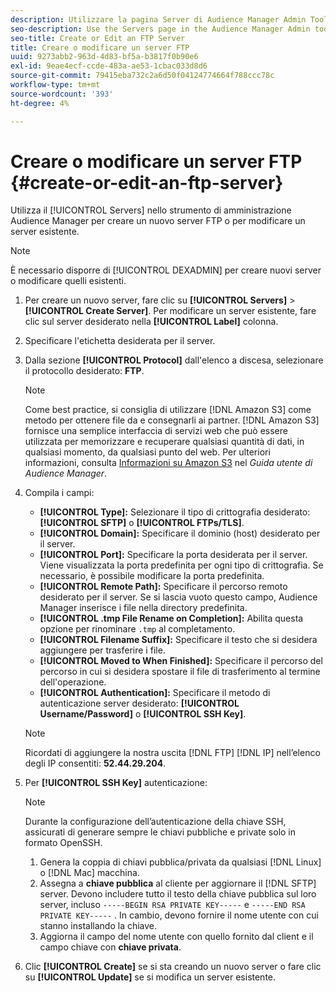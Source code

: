 ```yaml
---
description: Utilizzare la pagina Server di Audience Manager Admin Tool per creare un nuovo server FTP o per modificare un server esistente.
seo-description: Use the Servers page in the Audience Manager Admin tool to create a new FTP server or to edit an existing server.
seo-title: Create or Edit an FTP Server
title: Creare o modificare un server FTP
uuid: 9273abb2-963d-4d83-bf5a-b3817f0b90e6
exl-id: 9eae4ecf-ccde-483a-ae53-1cbac033d8d6
source-git-commit: 79415eba732c2a6d50f04124774664f788ccc78c
workflow-type: tm+mt
source-wordcount: '393'
ht-degree: 4%

---
```


# Creare o modificare un server FTP {#create-or-edit-an-ftp-server}

Utilizza il [!UICONTROL Servers] nello strumento di amministrazione Audience Manager per creare un nuovo server FTP o per modificare un server esistente.

>[!NOTE]
>
>È necessario disporre di [!UICONTROL DEXADMIN] per creare nuovi server o modificare quelli esistenti.

1. Per creare un nuovo server, fare clic su **[!UICONTROL Servers]** > **[!UICONTROL Create Server]**. Per modificare un server esistente, fare clic sul server desiderato nella **[!UICONTROL Label]** colonna.
1. Specificare l&#39;etichetta desiderata per il server.
1. Dalla sezione **[!UICONTROL Protocol]** dall&#39;elenco a discesa, selezionare il protocollo desiderato: **FTP**.

   >[!NOTE]
   >
   >Come best practice, si consiglia di utilizzare [!DNL Amazon S3] come metodo per ottenere file da e consegnarli ai partner. [!DNL Amazon S3] fornisce una semplice interfaccia di servizi web che può essere utilizzata per memorizzare e recuperare qualsiasi quantità di dati, in qualsiasi momento, da qualsiasi punto del web. Per ulteriori informazioni, consulta [Informazioni su Amazon S3](https://experienceleague.adobe.com/docs/audience-manager/user-guide/reference/amazon-s3.html) nel *Guida utente di Audience Manager*.

1. Compila i campi:

   * **[!UICONTROL Type]:** Selezionare il tipo di crittografia desiderato: **[!UICONTROL SFTP]** o **[!UICONTROL FTPs/TLS]**.
   * **[!UICONTROL Domain]:** Specificare il dominio (host) desiderato per il server.
   * **[!UICONTROL Port]:** Specificare la porta desiderata per il server. Viene visualizzata la porta predefinita per ogni tipo di crittografia. Se necessario, è possibile modificare la porta predefinita.
   * **[!UICONTROL Remote Path]:** Specificare il percorso remoto desiderato per il server. Se si lascia vuoto questo campo, Audience Manager inserisce i file nella directory predefinita.
   * **[!UICONTROL .tmp File Rename on Completion]:** Abilita questa opzione per rinominare `.tmp` al completamento.
   * **[!UICONTROL Filename Suffix]:** Specificare il testo che si desidera aggiungere per trasferire i file.
   * **[!UICONTROL Moved to When Finished]:** Specificare il percorso del percorso in cui si desidera spostare il file di trasferimento al termine dell&#39;operazione.
   * **[!UICONTROL Authentication]:** Specificare il metodo di autenticazione server desiderato: **[!UICONTROL Username/Password]** o **[!UICONTROL SSH Key]**.

   >[!NOTE]
   >
   >Ricordati di aggiungere la nostra uscita [!DNL FTP] [!DNL IP] nell’elenco degli IP consentiti: **52.44.29.204**.

1. Per **[!UICONTROL SSH Key]** autenticazione:
   >[!NOTE]
   >
   >Durante la configurazione dell’autenticazione della chiave SSH, assicurati di generare sempre le chiavi pubbliche e private solo in formato OpenSSH.
   1. Genera la coppia di chiavi pubblica/privata da qualsiasi [!DNL Linux] o [!DNL Mac] macchina.
   1. Assegna a **chiave pubblica** al cliente per aggiornare il [!DNL SFTP] server. Devono includere tutto il testo della chiave pubblica sul loro server, incluso `-----BEGIN RSA PRIVATE KEY-----` e  `-----END RSA PRIVATE KEY-----` . In cambio, devono fornire il nome utente con cui stanno installando la chiave.
   1. Aggiorna il campo del nome utente con quello fornito dal client e il campo chiave con **chiave privata**.
1. Clic **[!UICONTROL Create]** se si sta creando un nuovo server o fare clic su **[!UICONTROL Update]** se si modifica un server esistente.

